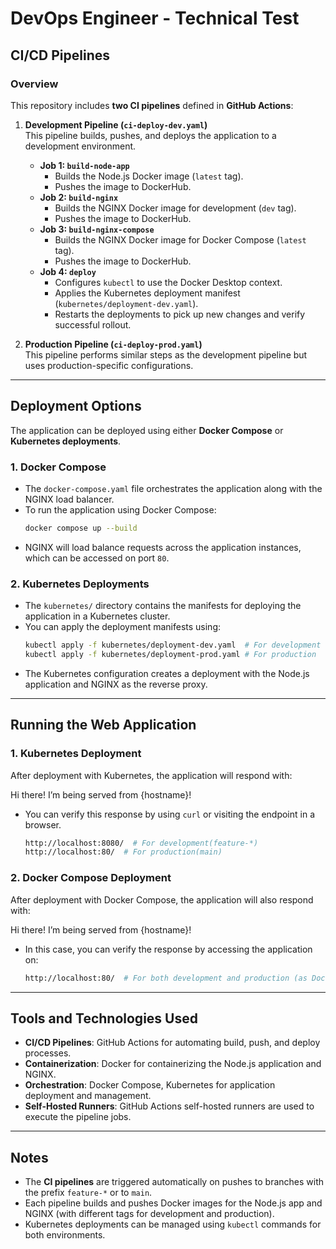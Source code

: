# DevOps Engineer - Technical Test

## CI/CD Pipelines

### Overview

This repository includes **two CI pipelines** defined in **GitHub Actions**:

1. **Development Pipeline (`ci-deploy-dev.yaml`)**  
   This pipeline builds, pushes, and deploys the application to a development environment.
   - **Job 1: `build-node-app`**
     - Builds the Node.js Docker image (`latest` tag).
     - Pushes the image to DockerHub.
   - **Job 2: `build-nginx`**
     - Builds the NGINX Docker image for development (`dev` tag).
     - Pushes the image to DockerHub.
   - **Job 3: `build-nginx-compose`**
     - Builds the NGINX Docker image for Docker Compose (`latest` tag).
     - Pushes the image to DockerHub.
   - **Job 4: `deploy`**
     - Configures `kubectl` to use the Docker Desktop context.
     - Applies the Kubernetes deployment manifest (`kubernetes/deployment-dev.yaml`).
     - Restarts the deployments to pick up new changes and verify successful rollout.

2. **Production Pipeline (`ci-deploy-prod.yaml`)**  
   This pipeline performs similar steps as the development pipeline but uses production-specific configurations.

---

## Deployment Options

The application can be deployed using either **Docker Compose** or **Kubernetes deployments**.

### 1. **Docker Compose**
   - The `docker-compose.yaml` file orchestrates the application along with the NGINX load balancer.
   - To run the application using Docker Compose:
     ```bash
     docker compose up --build
     ```
   - NGINX will load balance requests across the application instances, which can be accessed on port `80`.

### 2. **Kubernetes Deployments**
   - The `kubernetes/` directory contains the manifests for deploying the application in a Kubernetes cluster.
   - You can apply the deployment manifests using:
     ```bash
     kubectl apply -f kubernetes/deployment-dev.yaml  # For development
     kubectl apply -f kubernetes/deployment-prod.yaml # For production
     ```
   - The Kubernetes configuration creates a deployment with the Node.js application and NGINX as the reverse proxy.

---

## Running the Web Application

### 1. **Kubernetes Deployment**
   After deployment with Kubernetes, the application will respond with:
   
   Hi there! I’m being served from {hostname}!

   - You can verify this response by using `curl` or visiting the endpoint in a browser.
     ```bash
     http://localhost:8080/  # For development(feature-*)   
     http://localhost:80/  # For production(main)
     ```

### 2. **Docker Compose Deployment**
   After deployment with Docker Compose, the application will also respond with:
   
   Hi there! I’m being served from {hostname}!

   - In this case, you can verify the response by accessing the application on:
     ```bash
     http://localhost:80/  # For both development and production (as Docker Compose uses a single port)
     ```
---

## Tools and Technologies Used

- **CI/CD Pipelines**: GitHub Actions for automating build, push, and deploy processes.
- **Containerization**: Docker for containerizing the Node.js application and NGINX.
- **Orchestration**: Docker Compose, Kubernetes for application deployment and management.
- **Self-Hosted Runners**: GitHub Actions self-hosted runners are used to execute the pipeline jobs.

---

## Notes

- The **CI pipelines** are triggered automatically on pushes to branches with the prefix `feature-*` or to `main`.
- Each pipeline builds and pushes Docker images for the Node.js app and NGINX (with different tags for development and production).
- Kubernetes deployments can be managed using `kubectl` commands for both environments.
